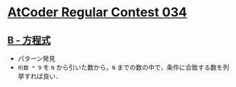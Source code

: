 # [AtCoder Regular Contest 034](https://atcoder.jp/contests/arc034)

## [B - 方程式](https://atcoder.jp/contests/arc034/tasks/arc034_2)
- パターン発見
- `桁数 * 9` を `N` から引いた数から，`N` までの数の中で，条件に合致する数を列挙すれば良い．
